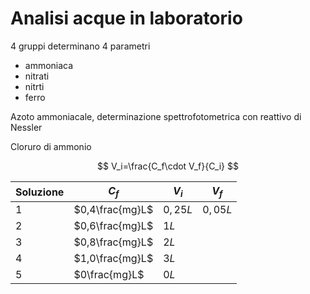 # Analisi acque  in laboratorio

4 gruppi determinano 4 parametri

* ammoniaca
* nitrati
* nitrti
* ferro


Azoto ammoniacale, determinazione spettrofotometrica con reattivo di Nessler

Cloruro di ammonio

$$
V_i=\frac{C_f\cdot V_f}{C_i}
$$


|Soluzione|$C_f$|$V_i$|$V_f$|
|---|---|---|---|
|1|$0,4\frac{mg}L$|$0,25L$|$0,05L$
|2|$0,6\frac{mg}L$|$1L$|
|3|$0,8\frac{mg}L$|$2L$
|4|$1,0\frac{mg}L$|$3L$
|5|$0\frac{mg}L$|$0L$
<!--stackedit_data:
eyJoaXN0b3J5IjpbMTcxNjY0NTgyNSw0ODUzODEyMDgsNjQ2ND
MyOTM4XX0=
-->
